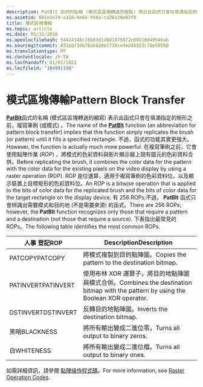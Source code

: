 ```yaml
---
description: PatBlt 函式的名稱 (模式區區塊轉送的縮寫) 表示此函式只會在填滿指定的矩形之前，複寫筆刷 (或模式) 。
ms.assetid: 601e1e79-a328-4e63-958a-ca26129e03f8
title: 模式區塊傳輸
ms.topic: article
ms.date: 05/31/2018
ms.openlocfilehash: 54424348c28b83d1d0d1075072e80b18049546ab
ms.sourcegitcommit: 831e8f3db78ab820e1710cede244553c70e50500
ms.translationtype: MT
ms.contentlocale: zh-TW
ms.lasthandoff: 01/07/2021
ms.locfileid: "104991190"
---
```

# <a name="pattern-block-transfer"></a><span data-ttu-id="20e14-103">模式區塊傳輸</span><span class="sxs-lookup"><span data-stu-id="20e14-103">Pattern Block Transfer</span></span>

<span data-ttu-id="20e14-104">[**PatBlt**](/windows/desktop/api/Wingdi/nf-wingdi-patblt)函式的名稱 (模式區區塊轉送的縮寫) 表示此函式只會在填滿指定的矩形之前，複寫筆刷 (或模式) 。</span><span class="sxs-lookup"><span data-stu-id="20e14-104">The name of the [**PatBlt**](/windows/desktop/api/Wingdi/nf-wingdi-patblt) function (an abbreviation for pattern block transfer) implies that this function simply replicates the brush (or pattern) until it fills a specified rectangle.</span></span> <span data-ttu-id="20e14-105">不過，函式的功能其實更強大。</span><span class="sxs-lookup"><span data-stu-id="20e14-105">However, the function is actually much more powerful.</span></span> <span data-ttu-id="20e14-106">在複寫筆刷之前，它會使用點陣作業 (ROP) ，將模式的色彩資料與影片顯示器上現有圖元的色彩資料合併。</span><span class="sxs-lookup"><span data-stu-id="20e14-106">Before replicating the brush, it combines the color data for the pattern with the color data for the existing pixels on the video display by using a raster operation (ROP).</span></span> <span data-ttu-id="20e14-107">ROP 是位運算，適用于複寫筆刷的色彩資料位，以及顯示裝置上目標矩形的色彩資料位。</span><span class="sxs-lookup"><span data-stu-id="20e14-107">An ROP is a bitwise operation that is applied to the bits of color data for the replicated brush and the bits of color data for the target rectangle on the display device.</span></span> <span data-ttu-id="20e14-108">有 256 ROPs;不過， **PatBlt** 函式只會辨識出需要模式和目的地 (不是需要來源) 的函式。</span><span class="sxs-lookup"><span data-stu-id="20e14-108">There are 256 ROPs; however, the **PatBlt** function recognizes only those that require a pattern and a destination (not those that require a source).</span></span> <span data-ttu-id="20e14-109">下表指出最常見的 ROPs。</span><span class="sxs-lookup"><span data-stu-id="20e14-109">The following table identifies the most common ROPs.</span></span>



| <span data-ttu-id="20e14-110">人事 登記</span><span class="sxs-lookup"><span data-stu-id="20e14-110">ROP</span></span>       | <span data-ttu-id="20e14-111">Description</span><span class="sxs-lookup"><span data-stu-id="20e14-111">Description</span></span>                                                                         |
|-----------|-------------------------------------------------------------------------------------|
| <span data-ttu-id="20e14-112">PATCOPY</span><span class="sxs-lookup"><span data-stu-id="20e14-112">PATCOPY</span></span>   | <span data-ttu-id="20e14-113">將模式複製到目的點陣圖。</span><span class="sxs-lookup"><span data-stu-id="20e14-113">Copies the pattern to the destination bitmap.</span></span>                                       |
| <span data-ttu-id="20e14-114">PATINVERT</span><span class="sxs-lookup"><span data-stu-id="20e14-114">PATINVERT</span></span> | <span data-ttu-id="20e14-115">使用布林 XOR 運算子，將目的地點陣圖與模式合併。</span><span class="sxs-lookup"><span data-stu-id="20e14-115">Combines the destination bitmap with the pattern by using the Boolean XOR operator.</span></span> |
| <span data-ttu-id="20e14-116">DSTINVERT</span><span class="sxs-lookup"><span data-stu-id="20e14-116">DSTINVERT</span></span> | <span data-ttu-id="20e14-117">反轉目的地點陣圖。</span><span class="sxs-lookup"><span data-stu-id="20e14-117">Inverts the destination bitmap.</span></span>                                                     |
| <span data-ttu-id="20e14-118">黑暗</span><span class="sxs-lookup"><span data-stu-id="20e14-118">BLACKNESS</span></span> | <span data-ttu-id="20e14-119">將所有輸出變成二進位零。</span><span class="sxs-lookup"><span data-stu-id="20e14-119">Turns all output to binary zeros.</span></span>                                                   |
| <span data-ttu-id="20e14-120">白</span><span class="sxs-lookup"><span data-stu-id="20e14-120">WHITENESS</span></span> | <span data-ttu-id="20e14-121">將所有輸出變成二進位檔。</span><span class="sxs-lookup"><span data-stu-id="20e14-121">Turns all output to binary ones.</span></span>                                                    |



 

<span data-ttu-id="20e14-122">如需詳細資訊，請參閱 [點陣操作程式碼](raster-operation-codes.md)。</span><span class="sxs-lookup"><span data-stu-id="20e14-122">For more information, see [Raster Operation Codes](raster-operation-codes.md).</span></span>

 

 



